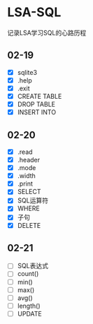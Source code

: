 # LSA-SQL

记录LSA学习SQL的心路历程

## 02-19 
- [x] sqlite3
- [x] .help
- [x] .exit
- [x] CREATE TABLE
- [x] DROP TABLE
- [x] INSERT INTO

## 02-20
- [x] .read
- [x] .header
- [x] .mode
- [x] .width
- [x] .print
- [x] SELECT
- [x] SQL运算符
- [x] WHERE
- [x] 子句
- [x] DELETE

## 02-21
- [ ] SQL表达式
- [ ] count()
- [ ] min()
- [ ] max()
- [ ] avg()
- [ ] length()
- [ ] UPDATE

